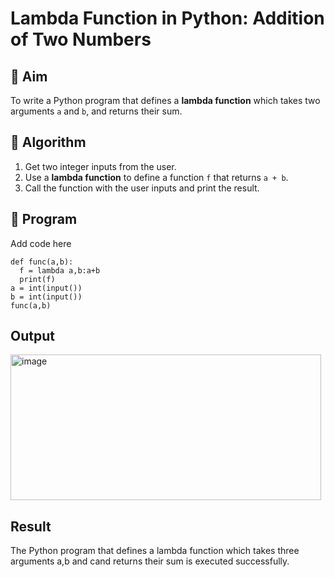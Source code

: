 # Lambda Function in Python: Addition of Two Numbers

## 🎯 Aim
To write a Python program that defines a **lambda function** which takes two arguments `a` and `b`, and returns their sum.

## 🧠 Algorithm
1. Get two integer inputs from the user.
2. Use a **lambda function** to define a function `f` that returns `a + b`.
3. Call the function with the user inputs and print the result.

## 🧾 Program
Add code here
```
def func(a,b):
  f = lambda a,b:a+b
  print(f)
a = int(input())
b = int(input())
func(a,b)
```
## Output
<img width="497" height="233" alt="image" src="https://github.com/user-attachments/assets/5de575b8-2c30-456e-8029-b6ad26781d7d" />


## Result
The Python program that defines a lambda function which takes three arguments a,b and cand returns their sum is executed successfully.


